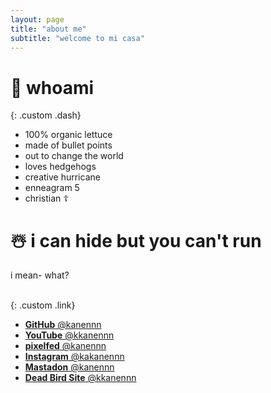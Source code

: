 ```yaml
---
layout: page
title: "about me"
subtitle: "welcome to mi casa"
---
```


# 🗿 whoami

{: .custom .dash}

-   100% organic lettuce
-   made of bullet points
-   out to change the world
-   loves hedgehogs
-   creative hurricane
-   enneagram 5
-   christian ☦️

# ☃️ i can hide but you can't run

i mean- what?
<br/>
<br/>

{: .custom .link}

-   [**GitHub** @kanennn](https://github.com/kanennn)
-   [**YouTube** @kkanennn](https://www.youtube.com/@kkanennn)
-   [**pixelfed** @kanennn](https://pixelfed.social/i/web/profile/741319917228556889)
-   [**Instagram** @kakanennn](https://www.instagram.com/kakanennn/)
-   [**Mastadon** @kanennn](https://mastodon.social/@kanennn)
-   [**Dead Bird Site** @kkanennn](https://x.com/kkanennn)
